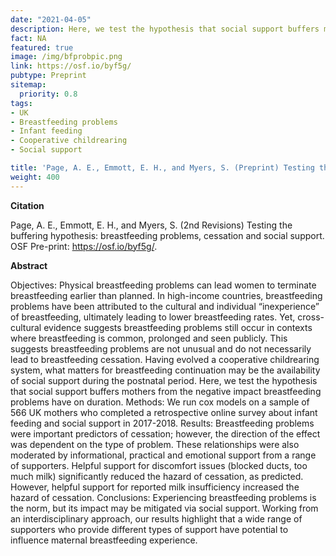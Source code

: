 ```yaml
---
date: "2021-04-05"
description: Here, we test the hypothesis that social support buffers mothers from the negative impact breastfeeding problems have on duration on a sample of 566 UK mothers who completed a retrospective online survey about infant feeding and social support in 2017-2018.
fact: NA
featured: true
image: /img/bfprobpic.png
link: https://osf.io/byf5g/
pubtype: Preprint
sitemap:
  priority: 0.8
tags:
- UK
- Breastfeeding problems
- Infant feeding
- Cooperative childrearing
- Social support

title: 'Page, A. E., Emmott, E. H., and Myers, S. (Preprint) Testing the buffering hypothesis: breastfeeding problems, cessation and social support.'
weight: 400
---
```

**Citation**

Page, A. E., Emmott, E. H., and Myers, S. (2nd Revisions) Testing the buffering hypothesis: breastfeeding problems, cessation and social support. OSF Pre-print: https://osf.io/byf5g/. 

**Abstract** 

Objectives: Physical breastfeeding problems can lead women to terminate breastfeeding earlier than planned. In high-income countries, breastfeeding problems have been attributed to the cultural and individual “inexperience” of breastfeeding, ultimately leading to lower breastfeeding rates. Yet, cross-cultural evidence suggests breastfeeding problems still occur in contexts where breastfeeding is common, prolonged and seen publicly. This suggests breastfeeding problems are not unusual and do not necessarily lead to breastfeeding cessation. Having evolved a cooperative childrearing system, what matters for breastfeeding continuation may be the availability of social support during the postnatal period. Here, we test the hypothesis that social support buffers mothers from the negative impact breastfeeding problems have on duration. Methods: We run cox models on a sample of 566 UK mothers who completed a retrospective online survey about infant feeding and social support in 2017-2018. Results: Breastfeeding problems were important predictors of cessation; however, the direction of the effect was dependent on the type of problem. These relationships were also moderated by informational, practical and emotional support from a range of supporters. Helpful support for discomfort issues (blocked ducts, too much milk) significantly reduced the hazard of cessation, as predicted. However, helpful support for reported milk insufficiency increased the hazard of cessation. Conclusions: Experiencing breastfeeding problems is the norm, but its impact may be mitigated via social support. Working from an interdisciplinary approach, our results highlight that a wide range of supporters who provide different types of support have potential to influence maternal breastfeeding experience.